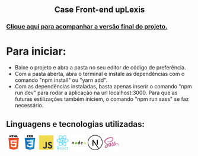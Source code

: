 <div align="center">
  <h2>Case Front-end upLexis</h2>
</div>

### [Clique aqui para acompanhar a versão final do projeto.](https://case-front-end-up-lexis.vercel.app/)

<h1>Para iniciar:</h1>
<ul>
  <li> Baixe o projeto e abra a pasta no seu editor de código de preferência.
  <li> Com a pasta aberta, abra o terminal e instale as dependências com o comando "npm install" ou "yarn add".
  <li> Com as dependências instaladas, basta apenas inserir o comando "npm run dev" para rodar a aplicação na url localhost:3000. Para que as futuras estilizações também iniciem, o comando "npm run sass" se faz necessário.
</ul>  




## Linguagens e tecnologias utilizadas:
<img src="https://raw.githubusercontent.com/devicons/devicon/master/icons/html5/html5-original-wordmark.svg" alt="html5" width="40" height="40" style="max-width:100%;"> <img src="https://raw.githubusercontent.com/devicons/devicon/master/icons/css3/css3-original-wordmark.svg" alt="css3" width="40" height="40" style="max-width:100%;">
<img src="https://raw.githubusercontent.com/devicons/devicon/master/icons/javascript/javascript-original.svg" alt="javascript" width="40" height="40" style="max-width:100%;">
<img src="https://raw.githubusercontent.com/devicons/devicon/master/icons/react/react-original-wordmark.svg" alt="react" width="40" height="40" style="max-width:100%;"> <img src="https://raw.githubusercontent.com/devicons/devicon/master/icons/nodejs/nodejs-original-wordmark.svg" alt="nodejs" width="40" height="40" style="max-width:100%;"> <img src="https://raw.githubusercontent.com/devicons/devicon/master/icons/nextjs/nextjs-line.svg" alt="nextjs" width="40" heigth="40" style="max-width:100%;"> <img src="https://raw.githubusercontent.com/devicons/devicon/master/icons/sass/sass-original.svg" alt="sass" width="40" heigth="40" style="max-width:100%;">    
